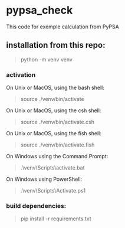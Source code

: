 # pypsa_check

This code for exemple calculation from PyPSA

## installation from this repo:
> python -m venv venv

### activation

On Unix or MacOS, using the bash shell: 
> source ./venv/bin/activate

On Unix or MacOS, using the csh shell: 
> source ./venv/bin/activate.csh

On Unix or MacOS, using the fish shell: 
> source ./venv/bin/activate.fish

On Windows using the Command Prompt: 
> .\venv\Scripts\activate.bat

On Windows using PowerShell: 
> .\venv\Scripts\Activate.ps1


### build dependencies:
> pip install -r requirements.txt

